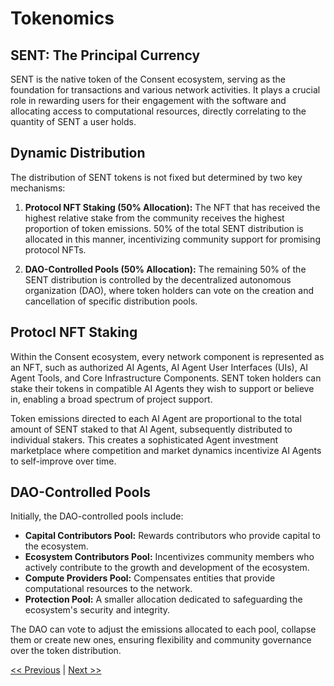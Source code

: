 # Tokenomics

## SENT: The Principal Currency

SENT is the native token of the Consent ecosystem, serving as the foundation for transactions and various network activities. It plays a crucial role in rewarding users for their engagement with the software and allocating access to computational resources, directly correlating to the quantity of SENT a user holds.

## Dynamic Distribution

The distribution of SENT tokens is not fixed but determined by two key mechanisms:

1. **Protocol NFT Staking (50% Allocation):** The NFT that has received the highest relative stake from the community receives the highest proportion of token emissions. 50% of the total SENT distribution is allocated in this manner, incentivizing community support for promising protocol NFTs.

2. **DAO-Controlled Pools (50% Allocation):** The remaining 50% of the SENT distribution is controlled by the decentralized autonomous organization (DAO), where token holders can vote on the creation and cancellation of specific distribution pools.

## Protocl NFT Staking

Within the Consent ecosystem, every network component is represented as an NFT, such as authorized AI Agents, AI Agent User Interfaces (UIs), AI Agent Tools, and Core Infrastructure Components. SENT token holders can stake their tokens in compatible AI Agents they wish to support or believe in, enabling a broad spectrum of project support.

Token emissions directed to each AI Agent are proportional to the total amount of SENT staked to that AI Agent, subsequently distributed to individual stakers. This creates a sophisticated Agent investment marketplace where competition and market dynamics incentivize AI Agents to self-improve over time.

## DAO-Controlled Pools

Initially, the DAO-controlled pools include:

- **Capital Contributors Pool:** Rewards contributors who provide capital to the ecosystem.
- **Ecosystem Contributors Pool:** Incentivizes community members who actively contribute to the growth and development of the ecosystem.
- **Compute Providers Pool:** Compensates entities that provide computational resources to the network.
- **Protection Pool:** A smaller allocation dedicated to safeguarding the ecosystem's security and integrity.

The DAO can vote to adjust the emissions allocated to each pool, collapse them or create new ones, ensuring flexibility and community governance over the token distribution.


[<< Previous](technical_architecture.md) | [Next >>](governance.md)

